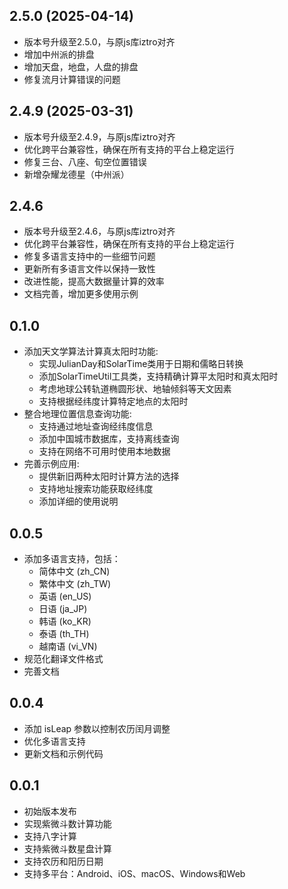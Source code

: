 ## 2.5.0 (2025-04-14)
* 版本号升级至2.5.0，与原js库iztro对齐
* 增加中州派的排盘
* 增加天盘，地盘，人盘的排盘
* 修复流月计算错误的问题

## 2.4.9 (2025-03-31)
* 版本号升级至2.4.9，与原js库iztro对齐
* 优化跨平台兼容性，确保在所有支持的平台上稳定运行
* 修复三台、八座、旬空位置错误
* 新增杂耀龙德星（中州派）
## 2.4.6

* 版本号升级至2.4.6，与原js库iztro对齐
* 优化跨平台兼容性，确保在所有支持的平台上稳定运行
* 修复多语言支持中的一些细节问题
* 更新所有多语言文件以保持一致性
* 改进性能，提高大数据量计算的效率
* 文档完善，增加更多使用示例

## 0.1.0

* 添加天文学算法计算真太阳时功能:
  - 实现JulianDay和SolarTime类用于日期和儒略日转换
  - 添加SolarTimeUtil工具类，支持精确计算平太阳时和真太阳时
  - 考虑地球公转轨道椭圆形状、地轴倾斜等天文因素
  - 支持根据经纬度计算特定地点的太阳时
* 整合地理位置信息查询功能:
  - 支持通过地址查询经纬度信息
  - 添加中国城市数据库，支持离线查询
  - 支持在网络不可用时使用本地数据
* 完善示例应用:
  - 提供新旧两种太阳时计算方法的选择
  - 支持地址搜索功能获取经纬度
  - 添加详细的使用说明

## 0.0.5

* 添加多语言支持，包括：
  - 简体中文 (zh_CN)
  - 繁体中文 (zh_TW)
  - 英语 (en_US)
  - 日语 (ja_JP)
  - 韩语 (ko_KR)
  - 泰语 (th_TH)
  - 越南语 (vi_VN)
* 规范化翻译文件格式
* 完善文档

## 0.0.4

* 添加 isLeap 参数以控制农历闰月调整
* 优化多语言支持
* 更新文档和示例代码

## 0.0.1

* 初始版本发布
* 实现紫微斗数计算功能
* 支持八字计算
* 支持紫微斗数星盘计算
* 支持农历和阳历日期
* 支持多平台：Android、iOS、macOS、Windows和Web
